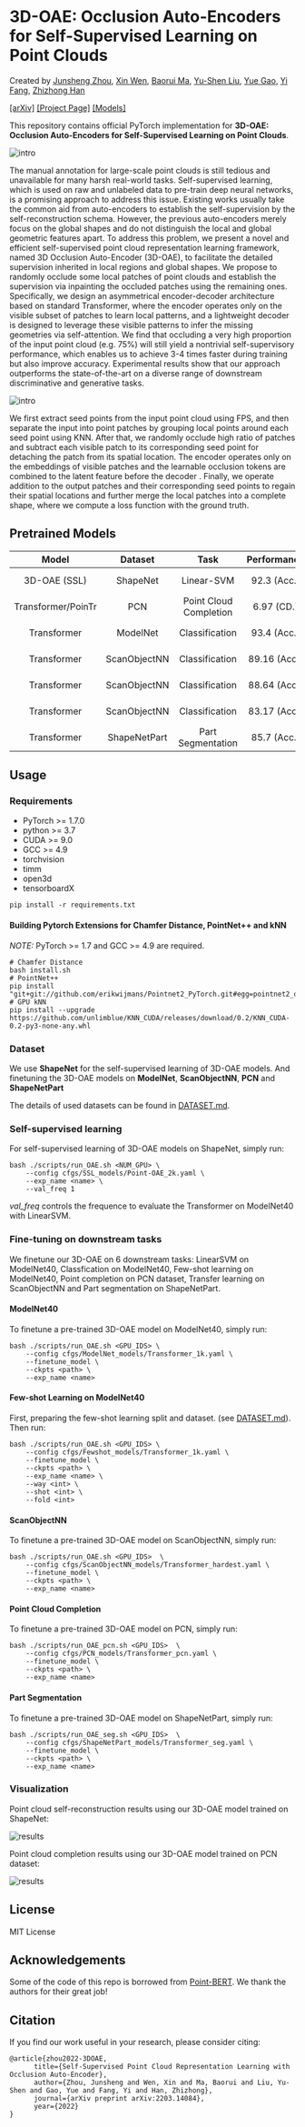 # 3D-OAE: Occlusion Auto-Encoders for Self-Supervised Learning on Point Clouds

Created by [Junsheng Zhou](https://junshengzhou.github.io/), [Xin Wen](https://scholar.google.com/citations?user=7gcGzs8AAAAJ&hl=zh-CN&oi=ao), [Baorui Ma](https://mabaorui.github.io/), [Yu-Shen Liu](https://yushen-liu.github.io/), [Yue Gao](https://www.gaoyue.org/), [Yi Fang](http://mmvc.engineering.nyu.edu/), [Zhizhong Han](https://h312h.github.io/)

[[arXiv]](https://arxiv.org/pdf/2203.14084.pdf) [[Project Page]](https://junshengzhou.github.io/3D-OAE/) [[Models]](#pretrained-models)

This repository contains official PyTorch implementation for __3D-OAE: Occlusion Auto-Encoders for Self-Supervised Learning on Point Clouds__.

![intro](figs/3D-OAE.png)

The manual annotation for large-scale point clouds is still tedious and unavailable for many harsh real-world tasks. Self-supervised learning, which is used on raw and unlabeled data to pre-train deep neural networks, is a promising approach to address this issue. Existing works usually take the common aid from auto-encoders to establish the self-supervision by the self-reconstruction schema. However, the previous auto-encoders merely focus on the global shapes and do not distinguish the local and global geometric features apart. To address this problem, we present a novel and efficient self-supervised point cloud representation learning framework, named 3D Occlusion Auto-Encoder (3D-OAE), to facilitate the detailed supervision inherited in local regions and global shapes. We propose to randomly occlude some local patches of point clouds and establish the supervision via inpainting the occluded patches using the remaining ones. Specifically, we design an asymmetrical encoder-decoder architecture based on standard Transformer, where the encoder operates only on the visible subset of patches to learn local patterns, and a lightweight decoder is designed to leverage these visible patterns to infer the missing geometries via self-attention. We find that occluding a very high proportion of the input point cloud (e.g. 75%) will still yield a nontrivial self-supervisory performance, which enables us to achieve 3-4 times faster during training but also improve accuracy. Experimental results show that our approach outperforms the state-of-the-art on a diverse range of downstream discriminative and generative tasks.

![intro](figs/overview.png)

We first extract seed points from the input point cloud using FPS, and then separate the input into point patches by grouping local points around each seed point using KNN. After that, we randomly occlude high ratio of patches and subtract each visible patch to its corresponding seed point for detaching the patch from its spatial location. The encoder operates only on the embeddings of visible patches and the learnable occlusion tokens are combined to the latent feature before the decoder . Finally, we operate addition to the output patches and their corresponding seed points to regain their spatial locations and further merge the local patches into a complete shape, where we compute a loss function with the ground truth.

## Pretrained Models
|Model| Dataset  | Task | Performance | Config | Url|
| :---:| :---: | :---: |  :---: | :---: | :---: |
| 3D-OAE (SSL) | ShapeNet | Linear-SVM | 92.3 (Acc.) | [config](cfgs/SSL_models/Point-OAE_2k.yaml) | [Google Drive](https://drive.google.com/file/d/1_s4mi-oKY21nOG7c9ZgNuwNJwH_2QfS_/view?usp=sharing) |
| Transformer/PoinTr | PCN |Point Cloud Completion| 6.97 (CD.)| [config](cfgs/PCN_models/Transformer_pcn.yaml)| [Google Drive](https://drive.google.com/file/d/1gCud4WI_zhVkuCXCIbiyKK4wx2yso66H/view?usp=sharing) | 
| Transformer| ModelNet | Classification | 93.4 (Acc.)|  [config](cfgs/ModelNet_models/Transformer_1k.yaml) | [Google Drive](https://drive.google.com/file/d/1LIyayrmyCppBu8jmVmA69bAhDWelASnw/view?usp=sharing) |
| Transformer| ScanObjectNN |Classification| 89.16 (Acc.) | [config](cfgs/ScanObjectNN_models/Transformer_objectbg.yaml) | [Google Drive](https://drive.google.com/file/d/15XTQEf-DthrqLAE9RUAF-hDhs2RShMv_/view?usp=sharing) |
| Transformer| ScanObjectNN |Classification| 88.64 (Acc.) | [config](cfgs/ScanObjectNN_models/Transformer_objectonly.yaml) | [Google Drive](https://drive.google.com/file/d/1QQPj45-VV4WIktxscIqEuT5YVdxSgKX5/view?usp=sharing) |
| Transformer| ScanObjectNN |Classification| 83.17 (Acc.) | [config](cfgs/ScanObjectNN_models/Transformer_hardest.yaml) | [Google Drive](https://drive.google.com/file/d/1iLg0Gi1jzf7yktWoc5w_e9p4tBj9FEaE/view?usp=sharing) |
| Transformer| ShapeNetPart |Part Segmentation| 85.7 (Acc.) | [config](cfgs/ShapeNetPart_models/Transformer_seg.yaml) | [Google Drive](https://drive.google.com/file/d/1vdxFZmHbwucjdILmPftqO7YlUuIW70Er/view?usp=sharing) |



## Usage

### Requirements

- PyTorch >= 1.7.0
- python >= 3.7
- CUDA >= 9.0
- GCC >= 4.9 
- torchvision
- timm
- open3d
- tensorboardX

```
pip install -r requirements.txt
```

#### Building Pytorch Extensions for Chamfer Distance, PointNet++ and kNN

*NOTE:* PyTorch >= 1.7 and GCC >= 4.9 are required.

```
# Chamfer Distance
bash install.sh
# PointNet++
pip install "git+git://github.com/erikwijmans/Pointnet2_PyTorch.git#egg=pointnet2_ops&subdirectory=pointnet2_ops_lib"
# GPU kNN
pip install --upgrade https://github.com/unlimblue/KNN_CUDA/releases/download/0.2/KNN_CUDA-0.2-py3-none-any.whl
```

### Dataset

We use **ShapeNet** for the self-supervised learning of 3D-OAE models. And finetuning the 3D-OAE models on **ModelNet**, **ScanObjectNN**, **PCN** and **ShapeNetPart**

The details of used datasets can be found in [DATASET.md](./DATASET.md).

### Self-supervised learning
For self-supervised learning of 3D-OAE models on ShapeNet, simply run:
```
bash ./scripts/run_OAE.sh <NUM_GPU> \
    --config cfgs/SSL_models/Point-OAE_2k.yaml \
    --exp_name <name> \
    --val_freq 1
```
*val_freq* controls the frequence to evaluate the Transformer on ModelNet40 with LinearSVM.

### Fine-tuning on downstream tasks
We finetune our 3D-OAE on 6 downstream tasks: LinearSVM on ModelNet40, Classfication on ModelNet40, Few-shot learning on ModelNet40, Point completion on PCN dataset, Transfer learning on ScanObjectNN and Part segmentation on ShapeNetPart.

#### ModelNet40
To finetune a pre-trained 3D-OAE model on ModelNet40, simply run:
```
bash ./scripts/run_OAE.sh <GPU_IDS> \
    --config cfgs/ModelNet_models/Transformer_1k.yaml \
    --finetune_model \
    --ckpts <path> \
    --exp_name <name>
```

#### Few-shot Learning on ModelNet40
First, preparing the few-shot learning split and dataset. (see [DATASET.md](./DATASET.md)). Then run:
```
bash ./scripts/run_OAE.sh <GPU_IDS> \
    --config cfgs/Fewshot_models/Transformer_1k.yaml \
    --finetune_model \
    --ckpts <path> \
    --exp_name <name> \
    --way <int> \
    --shot <int> \
    --fold <int>
```

#### ScanObjectNN
To finetune a pre-trained 3D-OAE model on ScanObjectNN, simply run:
```
bash ./scripts/run_OAE.sh <GPU_IDS>  \
    --config cfgs/ScanObjectNN_models/Transformer_hardest.yaml \
    --finetune_model \
    --ckpts <path> \
    --exp_name <name>
```

#### Point Cloud Completion
To finetune a pre-trained 3D-OAE model on PCN, simply run:
```
bash ./scripts/run_OAE_pcn.sh <GPU_IDS>  \
    --config cfgs/PCN_models/Transformer_pcn.yaml \
    --finetune_model \
    --ckpts <path> \
    --exp_name <name>
```

#### Part Segmentation
To finetune a pre-trained 3D-OAE model on ShapeNetPart, simply run:
```
bash ./scripts/run_OAE_seg.sh <GPU_IDS>  \
    --config cfgs/ShapeNetPart_models/Transformer_seg.yaml \
    --finetune_model \
    --ckpts <path> \
    --exp_name <name>
```


### Visualization
Point cloud self-reconstruction results using our 3D-OAE model trained on ShapeNet:

![results](figs/selfreconstruction.png)

Point cloud completion results using our 3D-OAE model trained on PCN dataset:

![results](figs/completion.png)

## License
MIT License

## Acknowledgements
Some of the code of this repo is borrowed from [Point-BERT](https://github.com/lulutang0608/Point-BERT). We thank the authors for their great job!

## Citation
If you find our work useful in your research, please consider citing: 
```
@article{zhou2022-3DOAE,
      title={Self-Supervised Point Cloud Representation Learning with Occlusion Auto-Encoder},
      author={Zhou, Junsheng and Wen, Xin and Ma, Baorui and Liu, Yu-Shen and Gao, Yue and Fang, Yi and Han, Zhizhong},
      journal={arXiv preprint arXiv:2203.14084},
      year={2022}
}
```
